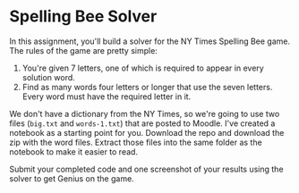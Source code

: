 # Spelling Bee Solver

In this assignment, you'll build a solver for the NY Times Spelling Bee game. The rules of the
game are pretty simple: 

1. You're given 7 letters, one of which is required to appear in every solution word. 
2. Find as many words four letters or longer that use the seven letters. Every word must have the required letter in it.

We don't have a dictionary from the NY Times, so we're going to use two files (`big.txt` and `words-1.txt`) that are posted to Moodle. I've created a notebook as a starting point for you. Download the repo and download the zip with the word files. Extract those files into the same folder as the notebook to make it easier to read.

Submit your completed code and one screenshot of your results using the solver to get Genius on the game. 







